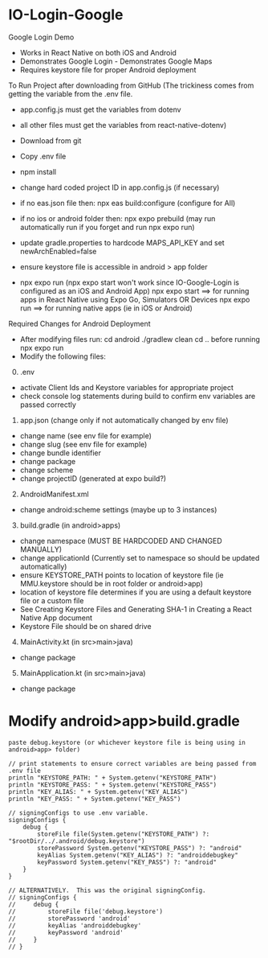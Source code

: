 # IO-Login-Google

Google Login Demo

- Works in React Native on both iOS and Android
- Demonstrates Google Login - Demonstrates Google Maps
- Requires keystore file for proper Android deployment

To Run Project after downloading from GitHub
(The trickiness comes from getting the variable from the .env file.

- app.config.js must get the variables from dotenv
- all other files must get the variables from react-native-dotenv)

- Download from git
- Copy .env file
- npm install
- change hard coded project ID in app.config.js (if necessary)
- if no eas.json file then: npx eas build:configure (configure for All)
- if no ios or android folder then: npx expo prebuild (may run automatically run if you forget and run npx expo run)
- update gradle.properties to hardcode MAPS_API_KEY and set newArchEnabled=false
- ensure keystore file is accessible in android > app folder
- npx expo run (npx expo start won't work since IO-Google-Login is configured as an iOS and Android App)
  npx expo start ==> for running apps in React Native using Expo Go, Simulators OR Devices
  npx expo run ==> for running native apps (ie in iOS or Android)

Required Changes for Android Deployment

- After modifying files run: cd android ./gradlew clean cd .. before running npx expo run
- Modify the following files:

0. .env

- activate Client Ids and Keystore variables for appropriate project
- check console log statements during build to confirm env variables are passed correctly

1. app.json (change only if not automatically changed by env file)

- change name (see env file for example)
- change slug (see env file for example)
- change bundle identifier
- change package
- change scheme
- change projectID (generated at expo build?)

2. AndroidManifest.xml

- change android:scheme settings (maybe up to 3 instances)

3. build.gradle (in android>apps)

- change namespace (MUST BE HARDCODED AND CHANGED MANUALLY)
- change applicationId (Currently set to namespace so should be updated automatically)
- ensure KEYSTORE_PATH points to location of keystore file (ie MMU.keystore should be in root folder or android>app)
- location of keystore file determines if you are using a default keystore file or a custom file
- See Creating Keystore Files and Generating SHA-1 in Creating a React Native App document
- Keystore File should be on shared drive

4. MainActivity.kt (in src>main>java)

- change package

5. MainApplication.kt (in src>main>java)

- change package

# Modify android>app>build.gradle

    paste debug.keystore (or whichever keystore file is being using in android>app> folder)

    // print statements to ensure correct variables are being passed from .env file
    println "KEYSTORE_PATH: " + System.getenv("KEYSTORE_PATH")
    println "KEYSTORE_PASS: " + System.getenv("KEYSTORE_PASS")
    println "KEY_ALIAS: " + System.getenv("KEY_ALIAS")
    println "KEY_PASS: " + System.getenv("KEY_PASS")

    // signingConfigs to use .env variable.
    signingConfigs {
        debug {
            storeFile file(System.getenv("KEYSTORE_PATH") ?: "$rootDir/../.android/debug.keystore")
            storePassword System.getenv("KEYSTORE_PASS") ?: "android"
            keyAlias System.getenv("KEY_ALIAS") ?: "androiddebugkey"
            keyPassword System.getenv("KEY_PASS") ?: "android"
        }
    }

    // ALTERNATIVELY.  This was the original signingConfig.
    // signingConfigs {
    //     debug {
    //         storeFile file('debug.keystore')
    //         storePassword 'android'
    //         keyAlias 'androiddebugkey'
    //         keyPassword 'android'
    //     }
    // }
